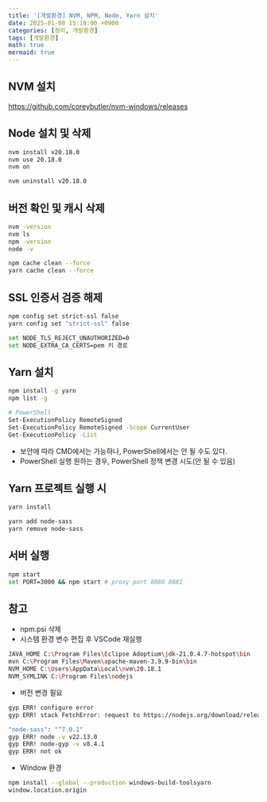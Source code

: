 ```yaml
---
title: '[개발환경] NVM, NPM, Node, Yarn 설치'
date: 2025-01-08 15:10:00 +0900
categories: [정리, 개발환경]
tags: [개발환경]
math: true
mermaid: true
---
```


## NVM 설치
<https://github.com/coreybutler/nvm-windows/releases>

## Node 설치 및 삭제
```bash
nvm install v20.18.0
nvm use 20.18.0
nvm on

nvm uninstall v20.18.0
```

## 버전 확인 및 캐시 삭제
```bash
nvm -version
nvm ls
npm -version
node -v

npm cache clean --force
yarn cache clean --force
```

## SSL 인증서 검증 해제
```bash
npm config set strict-ssl false
yarn config set "strict-ssl" false

set NODE_TLS_REJECT_UNAUTHORIZED=0
set NODE_EXTRA_CA_CERTS=pem 키 경로
```

## Yarn 설치
```bash
npm install -g yarn
npm list -g
```
```bash
# PowerShell
Set-ExecutionPolicy RemoteSigned
Set-ExecutionPolicy RemoteSigned -Scope CurrentUser
Get-ExecutionPolicy -List
```
- 보안에 따라 CMD에서는 가능하나, PowerShell에서는 안 될 수도 있다.
- PowerShell 실행 원하는 경우, PowerShell 정책 변경 시도(안 될 수 있음)

## Yarn 프로젝트 실행 시
```bash
yarn install

yarn add node-sass
yarn remove node-sass
```

## 서버 실행
```bash
npm start
set PORT=3000 && npm start # proxy port 8080 8081
```

## 참고
- npm.psi 삭제
- 시스템 환경 변수 편집 후 VSCode 재실행

```bash
JAVA_HOME C:\Program Files\Eclipse Adoptium\jdk-21.0.4.7-hotspot\bin
mvn C:\Program Files\Maven\apache-maven-3.9.9-bin\bin
NVM_HOME C:\Users\AppData\Local\nvm\20.18.1
NVM_SYMLINK C:\Program Files\nodejs
```

- 버전 변경 필요

```bash
gyp ERR! configure error
gyp ERR! stack FetchError: request to https://nodejs.org/download/release/v20.18.1/node-v20.18.1-headers.tar.gz failed, reason: self-signed certificate in certificate chain

"node-sass": "^7.0.1"
gyp ERR! node -v v22.13.0
gyp ERR! node-gyp -v v8.4.1
gyp ERR! not ok
```

- Window 환경

```bash
npm install --global --production windows-build-toolsyarn
window.location.origin
```
